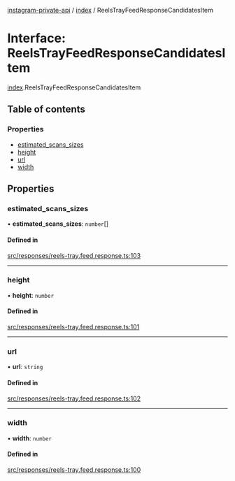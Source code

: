 [instagram-private-api](../../README.md) / [index](../../modules/index.md) / ReelsTrayFeedResponseCandidatesItem

# Interface: ReelsTrayFeedResponseCandidatesItem

[index](../../modules/index.md).ReelsTrayFeedResponseCandidatesItem

## Table of contents

### Properties

- [estimated\_scans\_sizes](ReelsTrayFeedResponseCandidatesItem.md#estimated_scans_sizes)
- [height](ReelsTrayFeedResponseCandidatesItem.md#height)
- [url](ReelsTrayFeedResponseCandidatesItem.md#url)
- [width](ReelsTrayFeedResponseCandidatesItem.md#width)

## Properties

### estimated\_scans\_sizes

• **estimated\_scans\_sizes**: `number`[]

#### Defined in

[src/responses/reels-tray.feed.response.ts:103](https://github.com/Nerixyz/instagram-private-api/blob/0e0721c/src/responses/reels-tray.feed.response.ts#L103)

___

### height

• **height**: `number`

#### Defined in

[src/responses/reels-tray.feed.response.ts:101](https://github.com/Nerixyz/instagram-private-api/blob/0e0721c/src/responses/reels-tray.feed.response.ts#L101)

___

### url

• **url**: `string`

#### Defined in

[src/responses/reels-tray.feed.response.ts:102](https://github.com/Nerixyz/instagram-private-api/blob/0e0721c/src/responses/reels-tray.feed.response.ts#L102)

___

### width

• **width**: `number`

#### Defined in

[src/responses/reels-tray.feed.response.ts:100](https://github.com/Nerixyz/instagram-private-api/blob/0e0721c/src/responses/reels-tray.feed.response.ts#L100)
